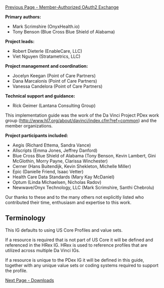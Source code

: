 <!-- Credits.md {% comment %}
*****************************************************************************************
*                            WARNING: DO NOT EDIT THIS FILE                             *
*                                                                                       *
* This file is generated by SUSHI. Any edits you make to this file will be overwritten. *
*                                                                                       *
* To change the contents of this file, edit the original source file at:                *
* ig-data/input/pagecontent/Credits.md                                                  *
*****************************************************************************************
{% endcomment %} -->
[Previous Page - Member-Authorized OAuth2 Exchange](Member-AuthorizedOAuth2Exchange.html)

**Primary authors:**
* Mark Scrimshire (OnyxHealth.io)
* Tony Benson (Blue Cross Blue Shield of Alabama)

**Project leads:**

* Robert Dieterle (EnableCare, LLC)
* Viet Nguyen (Stratametrics, LLC)

**Project management and coordination:**
* Jocelyn Keegan (Point of Care Partners)
* Dana Marcalonis (Point of Care Partners)
* Vanessa Candelora (Point of Care Partners)

**Technical support and guidance:**
* Rick Geimer (Lantana Consulting Group)

This implementation guide was the work of the Da Vinci Project PDex work group (http://www.hl7.org/about/davinci/index.cfm?ref=common) and the member organizations.

**Project participants included:**
* Aegis (Richard Ettema, Sandra Vance)
* Allscripts (Emma Jones, Jeffrey Danford)
* Blue Cross Blue Shield of Alabama (Tony Benson, Kevin Lambert, Gini McGlothin, Morry Payne, Clarissa Winchester)
* Cerner (Hans Buitendijk, Kevin Shekleton, Michelle Miller)
* Epic (Danielle Friend, Isaac Vetter)
* Health Care Data Standards (Mary Kay McDaniel)
* Optum (Linda Michaelsen, Nicholas Radov)
* Newwave/Onyx Technology, LLC (Mark Scrimshire, Santhi Chebrolu)

Our thanks to these and to the many others not explicitly listed who contributed their time, enthusiasm and expertise to this work.

## Terminology

This IG defaults to using US Core Profiles and value sets. 

If a resource is required that is not part of US Core it will be defined and referenced in the HRex IG. HRex is used to reference profiles that are utilized across multiple Da Vinci IGs.

If a resource is unique to the PDex IG it will be defined in this guide, together with any unique value sets or coding systems required to support the profile.


[Next Page - Downloads](Downloads.html)
